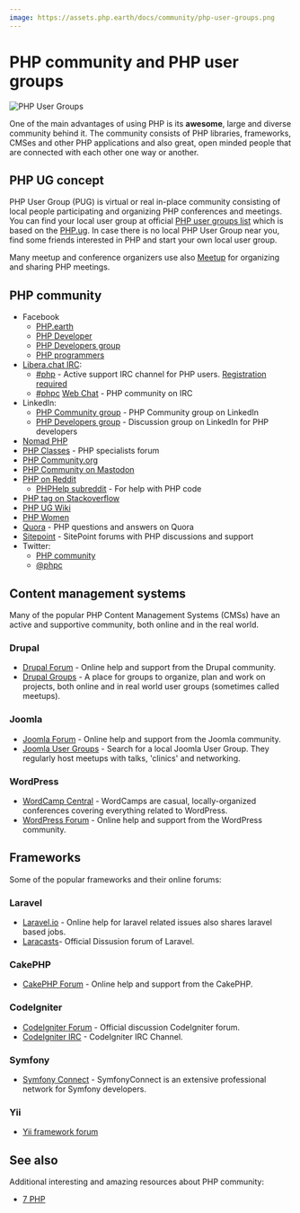 ```yaml
---
image: https://assets.php.earth/docs/community/php-user-groups.png
---
```


# PHP community and PHP user groups

![PHP User Groups](https://assets.php.earth/docs/community/php-user-groups.png "PHP User Groups")

One of the main advantages of using PHP is its **awesome**, large and diverse
community behind it. The community consists of PHP libraries, frameworks, CMSes
and other PHP applications and also great, open minded people that are connected
with each other one way or another.

## PHP UG concept

PHP User Group (PUG) is virtual or real in-place community consisting of local
people participating and organizing PHP conferences and meetings. You can find
your local user group at official [PHP user groups list][php-net-ug] which is
based on the [PHP.ug][php-ug]. In case there is no local PHP User Group near you,
find some friends interested in PHP and start your own local user group.

Many meetup and conference organizers use also [Meetup](http://www.meetup.com/)
for organizing and sharing PHP meetings.

## PHP community

* Facebook
  * [PHP.earth](https://www.facebook.com/groups/2204685680)
  * [PHP Developer](https://www.facebook.com/groups/905336412896851)
  * [PHP Developers group](https://www.facebook.com/groups/pmdvlinworld)
  * [PHP programmers](https://www.facebook.com/groups/phpmasters/)
* [Libera.chat IRC](https://libera.chat/):
  * [#php](irc://irc.libera.chat/#php) - Active support IRC channel for PHP users. [Registration required](https://libera.chat/guides/registration)
  * [#phpc](irc://irc.libera.chat/#phpc) [Web Chat](https://phpc.chat/) - PHP community on IRC
* LinkedIn:
  * [PHP Community group](https://www.linkedin.com/groups/831407/) - PHP Community group on LinkedIn
  * [PHP Developers group](https://www.linkedin.com/groups/42140) - Discussion group on LinkedIn for PHP developers
* [Nomad PHP](http://nomadphp.com)
* [PHP Classes](http://www.phpclasses.org/discuss/) - PHP specialists forum
* [PHP Community.org](https://phpcommunity.org/)
* [PHP Community on Mastodon](https://phpc.social/)
* [PHP on Reddit](http://www.reddit.com/r/PHP)
  * [PHPHelp subreddit](https://www.reddit.com/r/PHPhelp/) - For help with PHP code
* [PHP tag on Stackoverflow](http://stackoverflow.com/questions/tagged/php)
* [PHP UG Wiki](https://wiki.php.net/usergroups)
* [PHP Women](https://twitter.com/phpwomen)
* [Quora](https://www.quora.com/topic/PHP-programming-language-1) - PHP questions
  and answers on Quora
* [Sitepoint](https://www.sitepoint.com/community/) - SitePoint forums with PHP
  discussions and support
* Twitter:
  * [PHP community](https://twitter.com/i/communities/1493441201487298561)
  * [@phpc](https://twitter.com/phpc)

## Content management systems

Many of the popular PHP Content Management Systems (CMSs) have an active and
supportive community, both online and in the real world.

### Drupal

* [Drupal Forum](https://www.drupal.org/forum) - Online help and support from the
  Drupal community.
* [Drupal Groups](https://groups.drupal.org/) -  A place for groups to organize,
  plan and work on projects, both online and in real world user groups (sometimes
  called meetups).

### Joomla

* [Joomla Forum](https://forum.joomla.org/) - Online help and support from the
  Joomla community.
* [Joomla User Groups](https://community.joomla.org/user-groups/find-a-user-group.html) - Search
  for a local Joomla User Group. They regularly host meetups with talks, 'clinics'
  and networking.

### WordPress

* [WordCamp Central](http://central.wordcamp.org/schedule/) - WordCamps are casual,
  locally-organized conferences covering everything related to WordPress.
* [WordPress Forum](https://wordpress.org/support/) - Online help and support from
  the WordPress community.

## Frameworks

Some of the popular frameworks and their online forums:

### Laravel

* [Laravel.io](http://laravel.io/forum) - Online help for laravel related issues
  also shares laravel based jobs.
* [Laracasts](https://laracasts.com/discuss)- Official Dissusion forum of Laravel.

### CakePHP

* [CakePHP Forum](http://discourse.cakephp.org/) - Online help and support from
  the CakePHP.

### CodeIgniter

* [CodeIgniter Forum](http://forum.codeigniter.com/) - Official discussion CodeIgniter
  forum.
* [CodeIgniter IRC](http://webchat.freenode.net/?channels=codeigniter) - CodeIgniter
  IRC Channel.

### Symfony

* [Symfony Connect](https://connect.symfony.com/login) - SymfonyConnect
  is an extensive professional network for Symfony developers.

### Yii

* [Yii framework forum](https://forum.yiiframework.com/)

## See also

Additional interesting and amazing resources about PHP community:

* [7 PHP](https://7php.com/blog/)


[php-net-ug]: http://php.net/ug
[php-ug]: http://php.ug

